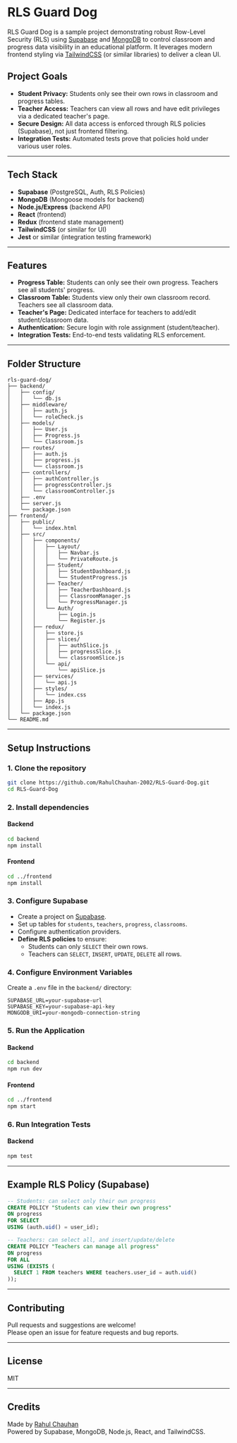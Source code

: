 # RLS Guard Dog

RLS Guard Dog is a sample project demonstrating robust Row-Level Security (RLS) using [Supabase](https://supabase.com/) and [MongoDB](https://www.mongodb.com/) to control classroom and progress data visibility in an educational platform. It leverages modern frontend styling via [TailwindCSS](https://tailwindcss.com/) (or similar libraries) to deliver a clean UI.

## Project Goals

- **Student Privacy:** Students only see their own rows in classroom and progress tables.
- **Teacher Access:** Teachers can view all rows and have edit privileges via a dedicated teacher's page.
- **Secure Design:** All data access is enforced through RLS policies (Supabase), not just frontend filtering.
- **Integration Tests:** Automated tests prove that policies hold under various user roles.

---

## Tech Stack

- **Supabase** (PostgreSQL, Auth, RLS Policies)
- **MongoDB** (Mongoose models for backend)
- **Node.js/Express** (backend API)
- **React** (frontend)
- **Redux** (frontend state management)
- **TailwindCSS** (or similar for UI)
- **Jest** or similar (integration testing framework)

---

## Features

- **Progress Table:** Students can only see their own progress. Teachers see all students' progress.
- **Classroom Table:** Students view only their own classroom record. Teachers see all classroom data.
- **Teacher's Page:** Dedicated interface for teachers to add/edit student/classroom data.
- **Authentication:** Secure login with role assignment (student/teacher).
- **Integration Tests:** End-to-end tests validating RLS enforcement.

---

## Folder Structure

```
rls-guard-dog/
├── backend/
│   ├── config/
│   │   └── db.js
│   ├── middleware/
│   │   ├── auth.js
│   │   └── roleCheck.js
│   ├── models/
│   │   ├── User.js
│   │   ├── Progress.js
│   │   └── Classroom.js
│   ├── routes/
│   │   ├── auth.js
│   │   ├── progress.js
│   │   └── classroom.js
│   ├── controllers/
│   │   ├── authController.js
│   │   ├── progressController.js
│   │   └── classroomController.js
│   ├── .env
│   ├── server.js
│   └── package.json
├── frontend/
│   ├── public/
│   │   └── index.html
│   ├── src/
│   │   ├── components/
│   │   │   ├── Layout/
│   │   │   │   ├── Navbar.js
│   │   │   │   └── PrivateRoute.js
│   │   │   ├── Student/
│   │   │   │   ├── StudentDashboard.js
│   │   │   │   └── StudentProgress.js
│   │   │   ├── Teacher/
│   │   │   │   ├── TeacherDashboard.js
│   │   │   │   ├── ClassroomManager.js
│   │   │   │   └── ProgressManager.js
│   │   │   └── Auth/
│   │   │       ├── Login.js
│   │   │       └── Register.js
│   │   ├── redux/
│   │   │   ├── store.js
│   │   │   ├── slices/
│   │   │   │   ├── authSlice.js
│   │   │   │   ├── progressSlice.js
│   │   │   │   └── classroomSlice.js
│   │   │   └── api/
│   │   │       └── apiSlice.js
│   │   ├── services/
│   │   │   └── api.js
│   │   ├── styles/
│   │   │   └── index.css
│   │   ├── App.js
│   │   └── index.js
│   └── package.json
└── README.md
```

---

## Setup Instructions

### 1. Clone the repository

```bash
git clone https://github.com/RahulChauhan-2002/RLS-Guard-Dog.git
cd RLS-Guard-Dog
```

### 2. Install dependencies

#### Backend

```bash
cd backend
npm install
```

#### Frontend

```bash
cd ../frontend
npm install
```

### 3. Configure Supabase

- Create a project on [Supabase](https://app.supabase.com/).
- Set up tables for `students`, `teachers`, `progress`, `classrooms`.
- Configure authentication providers.
- **Define RLS policies** to ensure:
  - Students can only `SELECT` their own rows.
  - Teachers can `SELECT`, `INSERT`, `UPDATE`, `DELETE` all rows.

### 4. Configure Environment Variables

Create a `.env` file in the `backend/` directory:

```env
SUPABASE_URL=your-supabase-url
SUPABASE_KEY=your-supabase-api-key
MONGODB_URI=your-mongodb-connection-string
```

### 5. Run the Application

#### Backend

```bash
cd backend
npm run dev
```

#### Frontend

```bash
cd ../frontend
npm start
```

### 6. Run Integration Tests

#### Backend

```bash
npm test
```

---

## Example RLS Policy (Supabase)

```sql
-- Students: can select only their own progress
CREATE POLICY "Students can view their own progress"
ON progress
FOR SELECT
USING (auth.uid() = user_id);

-- Teachers: can select all, and insert/update/delete
CREATE POLICY "Teachers can manage all progress"
ON progress
FOR ALL
USING (EXISTS (
  SELECT 1 FROM teachers WHERE teachers.user_id = auth.uid()
));
```

---

## Contributing

Pull requests and suggestions are welcome!  
Please open an issue for feature requests and bug reports.

---

## License

MIT

---

## Credits

Made by [Rahul Chauhan](https://github.com/RahulChauhan-2002)   
Powered by Supabase, MongoDB, Node.js, React, and TailwindCSS.

